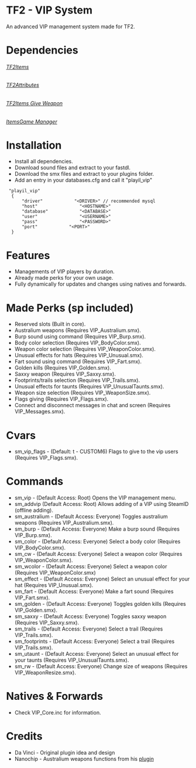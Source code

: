 # TF2 - VIP System
An advanced VIP management system made for TF2.

# Dependencies
###### [TF2Items](https://forums.alliedmods.net/showthread.php?p=1050170) ######
###### [TF2Attributes](https://forums.alliedmods.net/showthread.php?t=210221) ######
###### [TF2Items Give Weapon](https://forums.alliedmods.net/showthread.php?p=1337899) ######
###### [ItemsGame Manager](https://forums.alliedmods.net/showthread.php?p=1446438) ######

# Installation
- Install all dependencies.
- Download sound files and extract to your fastdl.
- Download the smx files and extract to your plugins folder.
- Add an entry in your databases.cfg and call it "playil_vip"
```
 "playil_vip"
  {
      "driver"            "<DRIVER>" // recommended mysql
      "host"                "<HOSTNAME>"
      "database"            "<DATABASE>"
      "user"                "<USERNAME>"
      "pass"                "<PASSWORD>"
      "port"            "<PORT>"
  }
```
# Features
- Managements of VIP players by duration.
- Already made perks for your own usage.
- Fully dynamically for updates and changes using natives and forwards. 

# Made Perks (sp included)
- Reserved slots (Built in core).
- Australium weapons (Requires VIP_Australium.smx).
- Burp sound using command (Requires VIP_Burp.smx).
- Body color selection (Requires VIP_BodyColor.smx).
- Weapon color selection (Requires VIP_WeaponColor.smx).
- Unusual effects for hats (Requires VIP_Unusual.smx).
- Fart sound using command (Requires VIP_Fart.smx).
- Golden kills (Requires VIP_Golden.smx).
- Saxxy weapon (Requires VIP_Saxxy.smx).
- Footprints/trails selection (Requires VIP_Trails.smx).
- Unusual effects for taunts (Requires VIP_UnusualTaunts.smx).
- Weapon size selection (Requires VIP_WeaponSize.smx).
- Flags giving (Requires VIP_Flags.smx).
- Connect and disconnect messages in chat and screen (Requires VIP_Messages.smx).

# Cvars
- sm_vip_flags - (Default: t - CUSTOM6) Flags to give to the vip users (Requires VIP_Flags.smx).

# Commands
- sm_vip - (Default Access: Root) Opens the VIP management menu.
- sm_addvip (Default Access: Root) Allows adding of a VIP using SteamID (offline adding).
- sm_australium - (Default Access: Everyone) Toggles australium weapons (Requires VIP_Australium.smx).
- sm_burp - (Default Access: Everyone) Make a burp sound (Requires VIP_Burp.smx).
- sm_color - (Default Access: Everyone) Select a body color (Requires VIP_BodyColor.smx).
- sm_cw - (Default Access: Everyone) Select a weapon color (Requires VIP_WeaponColor.smx).
- sm_wcolor - (Default Access: Everyone) Select a weapon color (Requires VIP_WeaponColor.smx)
- sm_effect - (Default Access: Everyone) Select an unusual effect for your hat (Requires VIP_Unusual.smx).
- sm_fart - (Default Access: Everyone) Make a fart sound (Requires VIP_Fart.smx).
- sm_golden - (Default Access: Everyone) Toggles golden kills (Requires VIP_Golden.smx).
- sm_saxxy - (Default Access: Everyone) Toggles saxxy weapon (Requires VIP_Saxxy.smx).
- sm_trails - (Default Access: Everyone) Select a trail (Requires VIP_Trails.smx).
- sm_footprints - (Default Access: Everyone) Select a trail (Requires VIP_Trails.smx).
- sm_utaunt - (Default Access: Everyone) Select an unusual effect for your taunts (Requires VIP_UnusualTaunts.smx).
- sm_rw - (Default Access: Everyone) Change size of weapons (Requires VIP_WeaponResize.smx).

# Natives & Forwards
- Check VIP_Core.inc for information.

# Credits
- Da Vinci - Original plugin idea and design
- Nanochip - Australium weapons functions from his [plugin](https://forums.alliedmods.net/showthread.php?p=2445005)
